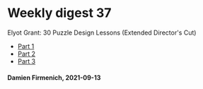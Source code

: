 # Weekly digest 37

Elyot Grant: 30 Puzzle Design Lessons (Extended Director's Cut)

- [Part 1](https://www.youtube.com/watch?v=oCHciE9CYfA)
- [Part 2](https://www.youtube.com/watch?v=iUi2vMZajco)
- [Part 3](https://www.youtube.com/watch?v=zsbfkMuaUxs)


#### Damien Firmenich, 2021-09-13
